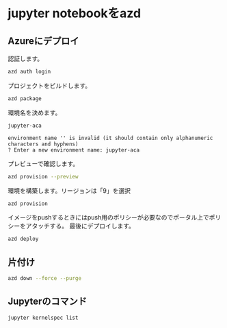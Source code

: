 # jupyter notebookをazd

## Azureにデプロイ

認証します。

```bash
azd auth login
```

プロジェクトをビルドします。

```bash
azd package
```

環境名を決めます。

```bash
jupyter-aca
```

```text
environment name '' is invalid (it should contain only alphanumeric characters and hyphens)
? Enter a new environment name: jupyter-aca
```

プレビューで確認します。

```bash
azd provision --preview
```

環境を構築します。リージョンは「9」を選択

```bash
azd provision
```

イメージをpushするときにはpush用のポリシーが必要なのでポータル上でポリシーをアタッチする。
最後にデプロイします。

```bash
azd deploy
```

## 片付け

```bash
azd down --force --purge
```

## Jupyterのコマンド

```bash
jupyter kernelspec list
```
